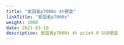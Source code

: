 ```yaml
---
title: "爱国者p7000z 4t硬盘"
linkTitle: "爱国者p7000z"
weight: 1000
date: 2021-03-10
description: 爱国者p7000z 4t pcie4.0 SSD硬盘
---
```


